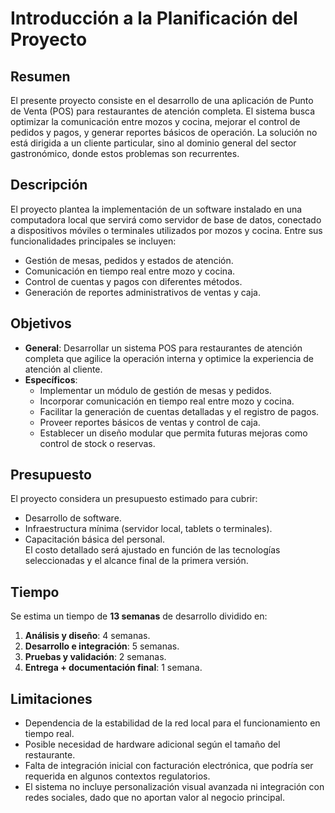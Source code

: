 # Introducción a la Planificación del Proyecto
## Resumen
El presente proyecto consiste en el desarrollo de una aplicación de Punto de Venta (POS) para restaurantes de atención completa. El sistema busca optimizar la comunicación entre mozos y cocina, mejorar el control de pedidos y pagos, y generar reportes básicos de operación. La solución no está dirigida a un cliente particular, sino al dominio general del sector gastronómico, donde estos problemas son recurrentes.  

## Descripción
El proyecto plantea la implementación de un software instalado en una computadora local que servirá como servidor de base de datos, conectado a dispositivos móviles o terminales utilizados por mozos y cocina. Entre sus funcionalidades principales se incluyen:  
- Gestión de mesas, pedidos y estados de atención.  
- Comunicación en tiempo real entre mozo y cocina.  
- Control de cuentas y pagos con diferentes métodos.  
- Generación de reportes administrativos de ventas y caja.  

## Objetivos
- **General**: Desarrollar un sistema POS para restaurantes de atención completa que agilice la operación interna y optimice la experiencia de atención al cliente.  
- **Específicos**:  
  - Implementar un módulo de gestión de mesas y pedidos.  
  - Incorporar comunicación en tiempo real entre mozo y cocina.  
  - Facilitar la generación de cuentas detalladas y el registro de pagos.  
  - Proveer reportes básicos de ventas y control de caja.  
  - Establecer un diseño modular que permita futuras mejoras como control de stock o reservas.  

## Presupuesto
El proyecto considera un presupuesto estimado para cubrir:  
- Desarrollo de software.  
- Infraestructura mínima (servidor local, tablets o terminales).  
- Capacitación básica del personal.  
El costo detallado será ajustado en función de las tecnologías seleccionadas y el alcance final de la primera versión.  

## Tiempo
Se estima un tiempo de **13 semanas** de desarrollo dividido en:  
1. **Análisis y diseño**: 4 semanas.  
2. **Desarrollo e integración**: 5 semanas.  
3. **Pruebas y validación**: 2 semanas.  
4. **Entrega + documentación final**: 1 semana.  

## Limitaciones
- Dependencia de la estabilidad de la red local para el funcionamiento en tiempo real.  
- Posible necesidad de hardware adicional según el tamaño del restaurante.  
- Falta de integración inicial con facturación electrónica, que podría ser requerida en algunos contextos regulatorios.  
- El sistema no incluye personalización visual avanzada ni integración con redes sociales, dado que no aportan valor al negocio principal.  
